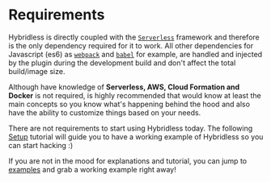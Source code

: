 # Requirements

Hybridless is directly coupled with the [`Serverless`](https://www.serverless.com) framework and therefore is the only dependency required for it to work. All other dependencies for Javascript (es6) as [`webpack`](https://webpack.js.org) and [`babel`](https://babeljs.io) for example, are handled and injected by the plugin during the development build and don't affect the total build/image size.

Although have knowledge of **Serverless, AWS, Cloud Formation and Docker** is not required, is highly recommended that would know at least the main concepts so you know what's happening behind the hood and also have the ability to customize things based on your needs.

There are not requirements to start using Hybridless today. The following [Setup](untitled-1.md) tutorial will guide you to have a working example of Hybridless so you can start hacking :)&#x20;

If you are not in the mood for explanations and tutorial, you can jump to [examples](examples.md) and grab a working example right away!&#x20;
